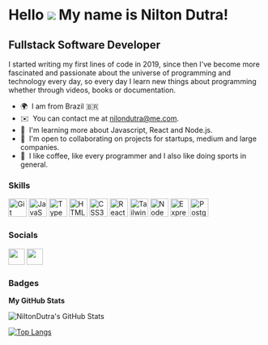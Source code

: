 Hello ![](https://user-images.githubusercontent.com/18350557/176309783-0785949b-9127-417c-8b55-ab5a4333674e.gif) My name is Nilton Dutra!
================================================================================================================================

Fullstack Software Developer
-----------------------------------

I started writing my first lines of code in 2019, since then I've become more fascinated and passionate about the universe of programming and technology every day, so every day I learn new things about programming whether through videos, books or documentation.

*   🌍  I am from Brazil 🇧🇷
*   ✉️  You can contact me at nilondutra@me.com.
*   🧠  I'm learning more about Javascript, React and Node.js.
*   🤝  I'm open to collaborating on projects for startups, medium and large companies.
*   🚀  I like coffee, like every programmer and I also like doing sports in general.

### Skills 

<p align="left">
<a href="https://git-scm.com/" target="_blank" rel="noreferrer"><img src="https://raw.githubusercontent.com/danielcranney/readme-generator/main/public/icons/skills/git-colored.svg" width="36" height="36" alt="Git" /></a> 
<a href="https://developer.mozilla.org/en-US/docs/Web/JavaScript" target="_blank" rel="noreferrer"><img src="https://raw.githubusercontent.com/danielcranney/readme-generator/main/public/icons/skills/javascript-colored.svg" width="36" height="36" alt="JavaScript" /></a> 
<a href="https://www.typescriptlang.org/" target="_blank" rel="noreferrer"><img src="https://raw.githubusercontent.com/danielcranney/readme-generator/main/public/icons/skills/typescript-colored.svg" width="36" height="36" alt="TypeScript" /></a> 
<a href="https://developer.mozilla.org/en-US/docs/Glossary/HTML5" target="_blank" rel="noreferrer"><img src="https://raw.githubusercontent.com/danielcranney/readme-generator/main/public/icons/skills/html5-colored.svg" width="36" height="36" alt="HTML5" /></a> 
<a href="https://www.w3.org/TR/CSS/#css" target="_blank" rel="noreferrer"><img src="https://raw.githubusercontent.com/danielcranney/readme-generator/main/public/icons/skills/css3-colored.svg" width="36" height="36" alt="CSS3" /></a> 
<a href="https://reactjs.org/" target="_blank" rel="noreferrer"><img src="https://raw.githubusercontent.com/danielcranney/readme-generator/main/public/icons/skills/react-colored.svg" width="36" height="36" alt="React" /></a> 
<a href="https://tailwindcss.com/" target="_blank" rel="noreferrer"><img src="https://raw.githubusercontent.com/danielcranney/readme-generator/main/public/icons/skills/tailwindcss-colored.svg" width="36" height="36" alt="TailwindCSS" /></a>
<a href="https://nodejs.org/en/" target="_blank" rel="noreferrer"><img src="https://raw.githubusercontent.com/danielcranney/readme-generator/main/public/icons/skills/nodejs-colored.svg" width="36" height="36" alt="NodeJS" /></a>
<a href="https://expressjs.com/" target="_blank" rel="noreferrer"><img src="https://raw.githubusercontent.com/danielcranney/readme-generator/main/public/icons/skills/express-colored-dark.svg" width="36" height="36" alt="Express" /></a> 
<a href="https://www.postgresql.org/" target="_blank" rel="noreferrer"><img src="https://raw.githubusercontent.com/danielcranney/readme-generator/main/public/icons/skills/postgresql-colored.svg" width="36" height="36" alt="PostgreSQL" /></a>
</p>
                    
### Socials

<p align="left"> <a href="https://www.github.com/NiltonDutra" target="_blank" rel="noreferrer"><img src="https://raw.githubusercontent.com/danielcranney/readme-generator/main/public/icons/socials/github-dark.svg" width="32" height="32" /></a> <a href="https://www.linkedin.com/in/nilton-dutra-88a0bb66/" target="_blank" rel="noreferrer"><img src="https://raw.githubusercontent.com/danielcranney/readme-generator/main/public/icons/socials/linkedin.svg" width="32" height="32" /></a> 

### Badges

<b>My GitHub Stats</b>

![NiltonDutra's GitHub Stats](https://github-readme-stats-sigma-five.vercel.app/api?username=NiltonDutra&show_icons=true&theme=synthwave)

[![Top Langs](https://github-readme-stats-sigma-five.vercel.app/api/top-langs/?username=NiltonDutra&theme=synthwave)](https://github.com/NiltonDutra/github-readme-stats)
